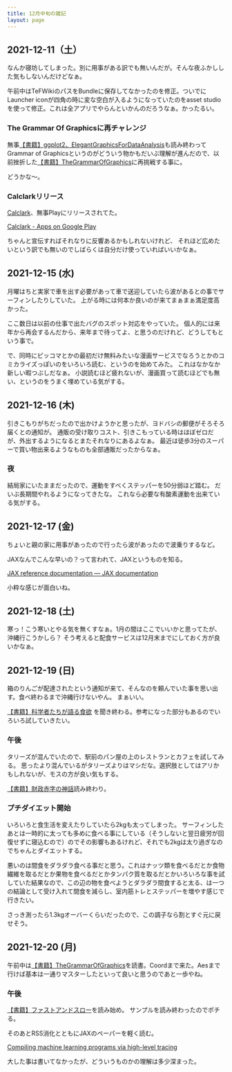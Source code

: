 ```yaml
---
title: 12月中旬の雑記
layout: page
---
```


## 2021-12-11（土）

なんか寝坊してしまった。別に用事がある訳でも無いんだが。そんな夜ふかしした気もしないんだけどなぁ。

午前中はTeFWikiのパスをBundleに保存してなかったのを修正。ついでにLauncher iconが四角の時に変な空白が入るようになっていたのをasset studioを使って修正。これは全アプリでやらんといかんのだろうなぁ。かったるい。

### The Grammar Of Graphicsに再チャレンジ

無事[【書籍】ggplot2、ElegantGraphicsForDataAnalysis](https://karino2.github.io/RandomThoughts/【書籍】ggplot2、ElegantGraphicsForDataAnalysis)も読み終わってGrammar of Graphicsというのがどういう物かもだいぶ理解が進んだので、以前挫折した[【書籍】TheGrammarOfGraphics](https://karino2.github.io/RandomThoughts/【書籍】TheGrammarOfGraphics)に再挑戦する事に。

どうかな〜。

### Calclarkリリース

[Calclark](https://karino2.github.io/RandomThoughts/Calclark)、無事Playにリリースされてた。

[Calclark - Apps on Google Play](https://play.google.com/store/apps/details?id=io.github.karino2.calclark)

ちゃんと宣伝すればそれなりに反響あるかもしれないけれど、
それほど広めたいという訳でも無いのでしばらくは自分だけ使っていればいいかなぁ。

## 2021-12-15 (水)

月曜はちと実家で車を出す必要があって車で送迎していたら波があるとの事でサーフィンしたりしていた。
上がる時には何本か良いのが来てまぁまぁ満足度高かった。

ここ数日は以前の仕事で出たバグのスポット対応をやっていた。
個人的には来年から再会するんだから、来年まで待ってよ、と思うのだけれど、どうしてもという事で。

で、同時にピッコマとかの最初だけ無料みたいな漫画サービスでなろうとかのコミカライズっぽいのをいろいろ読む、というのを始めてみた。
これはなかなか新しい暇つぶしだなぁ。
小説読むほど疲れないが、漫画買って読むほどでも無い、というのをうまく埋めている気がする。

## 2021-12-16 (木)

引きこもりがちだったので出かけようかと思ったが、ヨドバシの郵便がそろそろ届くとの通知が。
通販の受け取りコスト、引きこもっている時はほぼゼロだが、外出するようになるとまたそれなりにあるよなぁ。
最近は徒歩3分のスーパーで買い物出来るようなものも全部通販だったからなぁ。

### 夜

結局家にいたままだったので、運動をすべくステッパーを50分弱ほど踏む。
だいぶ長期間やれるようになってきたな。
これなら必要な有酸素運動を出来ている気がする。

## 2021-12-17 (金)

ちょいと親の家に用事があったので行ったら波があったので波乗りするなど。

JAXなんでこんな早いの？って言われて、JAXというものを知る。

[JAX reference documentation — JAX documentation](https://jax.readthedocs.io/en/latest/index.html)

小粋な感じが面白いね。

## 2021-12-18 (土)

寒っ！こう寒いとやる気を無くすなぁ。1月の間はここでいいかと思ってたが、沖縄行こうかしら？
そう考えると配食サービスは12月末までにしておく方が良いかなぁ。


## 2021-12-19 (日)

箱のりんごが配達されたという通知が来て、そんなのを頼んでいた事を思い出す。食べ終わるまで沖縄行けないやん。
まぁいい。

[【書籍】科学者たちが語る食欲](https://karino2.github.io/RandomThoughts/【書籍】科学者たちが語る食欲) を聞き終わる。参考になった部分もあるのでいろいろ試していきたい。

### 午後

タリーズが混んでいたので、駅前のパン屋の上のレストランとカフェを試してみる。
思ったより混んでいるがタリーズよりはマシだな。選択肢としてはアリかもしれないが、モスの方が良い気もする。

[【書籍】財政赤字の神話](https://karino2.github.io/RandomThoughts/【書籍】財政赤字の神話)読み終わり。

### プチダイエット開始

いろいろと食生活を変えたりしていたら2kgも太ってしまった。
サーフィンしたあとは一時的に太っても多めに食べる事にしている（そうしないと翌日疲労が回復せずに寝込むので）のでその影響もあるけれど、それでも2kgは太り過ぎなのでちゃんとダイエットする。

悪いのは間食をダラダラ食べる事だと思う。これはナッツ類を食べるだとか食物繊維を取るだとか果物を食べるだとかタンパク質を取るだとかいろいろな事を試していた結果なので、この辺の物を食べようとダラダラ間食すると太る、は一つの結論として受け入れて間食を減らし、室内筋トレとステッパーを増やす感じで行きたい。

さっき測ったら1.3kgオーバーくらいだったので、この調子なら割とすぐ元に戻せそう。

## 2021-12-20 (月)

午前中は[【書籍】TheGrammarOfGraphics](https://karino2.github.io/RandomThoughts/【書籍】TheGrammarOfGraphics)を読書。Coordまで来た。Aesまで行けば基本は一通りマスターしたといって良いと思うのであと一歩やね。

### 午後

[【書籍】ファストアンドスロー](https://karino2.github.io/RandomThoughts/【書籍】ファストアンドスロー)を読み始め。
サンプルを読み終わったのでポチる。

そのあとRSS消化とともにJAXのペーパーを軽く読む。

[Compiling machine learning programs via high-level tracing](https://mlsys.org/Conferences/2019/doc/2018/146.pdf)

大した事は書いてなかったが、どういうものかの理解は多少深まった。